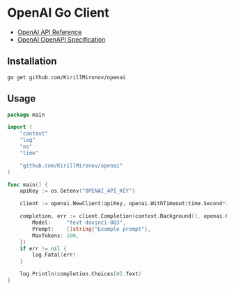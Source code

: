 # OpenAI Go Client

- [OpenAI API Reference](https://platform.openai.com/docs/api-reference)
- [OpenAI OpenAPI Specification](https://github.com/openai/openai-openapi)

## Installation
```shell
go get github.com/KirillMironov/openai
```

## Usage
```go
package main

import (
	"context"
	"log"
	"os"
	"time"

	"github.com/KirillMironov/openai"
)

func main() {
	apiKey := os.Getenv("OPENAI_API_KEY")

	client := openai.NewClient(apiKey, openai.WithTimeout(time.Second*20))

	completion, err := client.Completion(context.Background(), openai.CompletionRequest{
		Model:     "text-davinci-003",
		Prompt:    []string{"Example prompt"},
		MaxTokens: 100,
	})
	if err != nil {
		log.Fatal(err)
	}

	log.Println(completion.Choices[0].Text)
}
```
